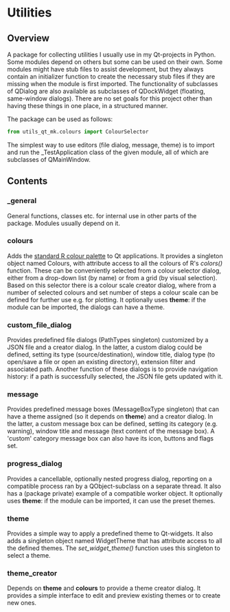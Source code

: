 # Utilities #
## Overview ##

A package for collecting utilities I usually use in my Qt-projects in Python.
Some modules depend on others but some can be used on their own. Some modules
might have stub files to assist development, but they always contain an
initializer function to create the necessary stub files if they are missing
when the module is first imported. The functionality of subclasses of QDialog
are also available as subclasses of QDockWidget (floating, same-window dialogs).
There are no set goals for this project other than having these things in one
place, in a structured manner.

The package can be used as follows:
```python
from utils_qt_mk.colours import ColourSelector
```

The simplest way to use editors (file dialog, message, theme) is to import and
run the _TestApplication class of the given module, all of which are subclasses
of QMainWindow.

## Contents ##
### _general ###

General functions, classes etc. for internal use in other parts of the package.
Modules usually depend on it.

### colours ###

Adds the [standard R colour palette](https://r-charts.com/colors/) to Qt applications. It provides a
singleton object named Colours, with attribute access to all the colours of R's
*colors()* function. These can be conveniently selected from a colour selector
dialog, either from a drop-down list (by name) or from a grid (by visual
selection). Based on this selector there is a colour scale creator dialog,
where from a number of selected colours and set number of steps a colour scale
can be defined for further use e.g. for plotting. It optionally uses **theme**:
if the module can be imported, the dialogs can have a theme.

### custom_file_dialog ###

Provides predefined file dialogs (PathTypes singleton) customized by a JSON file
and a creator dialog. In the latter, a custom dialog could be defined, setting
its type (source/destination), window title, dialog type (to open/save a file or
open an existing directory), extension filter and associated path. Another
function of these dialogs is to provide navigation history: if a path is
successfully selected, the JSON file gets updated with it.

### message ###

Provides predefined message boxes (MessageBoxType singleton) that can have a
theme assigned (so it depends on **theme**) and a creator dialog. In the latter,
a custom message box can be defined, setting its category (e.g. warning),
window title and message (text content of the message box). A 'custom' category
message box can also have its icon, buttons and flags set.

### progress_dialog ###

Provides a cancellable, optionally nested progress dialog, reporting on a
compatible process ran by a QObject-subclass on a separate thread. It also has a
(package private) example of a compatible worker object. It optionally uses
**theme**: if the module can be imported, it can use the preset themes.

### theme ###

Provides a simple way to apply a predefined theme to Qt-widgets. It also adds a
singleton object named WidgetTheme that has attribute access to all the defined
themes. The *set_widget_theme()* function uses this singleton to select a theme.

### theme_creator ###

Depends on **theme** and **colours** to provide a theme creator dialog. It
provides a simple interface to edit and preview existing themes or to create new
ones.
